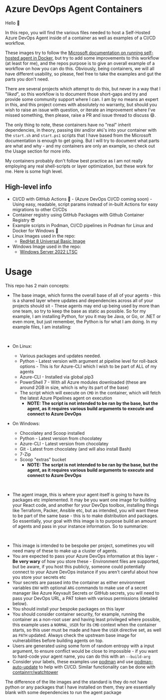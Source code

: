 # Azure DevOps Agent Containers

Hello :wave:

In this repo, you will find the various files needed to host a Self-Hosted Azure DevOps Agent inside of a container as well as examples of a CI/CD workflow.

These images try to follow the [Microsoft documentation on running self-hosted agent in Docker](https://docs.microsoft.com/en-us/azure/devops/pipelines/agents/docker?view=azure-devops), but try to add some improvements to this workflow (at least for me), and the repos purpose is to give an overall example of a workflow on how you can do this.  Obviously, being containers, we will all have different usability, so please, feel free to take the examples and gut the parts you don't need.

There are several projects which attempt to do this, but never in a way that I "_liked_", so this workflow is to document those short-gaps and try and provide some community support where I can.  I am by no means an expert in this, and this project comes with absolutely no warranty, but should you wish to raise an issue with question, or iterate an improvement where I've missed something, then please, raise a PR and issue thread to discuss :smile:.

The only thing to note, these containers have no "real" inherit dependencies, in theory, passing `ENV` and/or `ARG`'s into your container with the `start.sh` and `start.ps1` scripts that I have based from the Microsoft documentation is enough to get going. But I will try to document what parts are what and why - and my containers are only an example, so check out the Usage section for more info.

My containers probably don't follow best practice as I am not really employing any real shell-scripts or layer optimization, but these work for me. Here is some high level.

## High-level info

- CI/CD with GitHub Actions :rocket: - (Azure DevOps CI/CD coming soon) - Using easy, readable, script params instead of in-built Actions for easy migrations to other CI/CDs
- Container registry using GitHub Packages with Github Container Registry :sunglasses:
- Example scripts in Podman, CI/CD pipelines in Podman for Linux and Docker for Windows :whale:
- Linux Images used in the repo:
   - [RedHat 8 Universal Basic Image](https://catalog.redhat.com/software/container-stacks/detail/5ec53f50ef29fd35586d9a56)
 - Windows Image used in the repo:
   - [Windows Server 2022 LTSC](https://hub.docker.com/_/microsoft-windows-server/) 

# Usage

This repo has 2 main concepts:

- The base image, which forms the overall base of all of your agents - this is a shared layer where updates and dependencies across all of your projects should sit - These agents may end up being used by more than one team, so try to keep the base as static as possible. So for my example, I am installing Python, for you it may be Java, or Go, or .NET or even more, but just remember, the Python is for what I am doing. In my example files, I am installing:

</br>

  - On Linux:
     - Various packages and updates needed.
     - Python - Latest version with argument at pipeline level for roll-back options - This is for Azure-CLI which I wish to be part of ALL of my agents
     - Azure-CLI - Installed via global pip3
     - PowerShell 7 - With all Azure modules downloaded (these are around 2GB in size, which is why its part of the base)
     - The script which will execute on `CMD` in the container, which will fetch the latest Azure Pipelines agent on execution
       - **NOTE: The script is not intended to be ran by the base, but the agent, as it requires various build arguments to execute and connect to Azure DevOps** 

  - On Windows:
    - Chocolatey and Scoop installed
    - Python - Latest version from chocolatey
    - Azure-CLI - Latest version from chocolatey
    - Git - Latest from chocolatey (and will also install Bash)
    - 7-Zip
    - Scoop "extras" bucket
      - **NOTE: The script is not intended to be ran by the base, but the agent, as it requires various build arguments to execute and connect to Azure DevOps**

</br>

  - The agent image, this is where your agent itself is going to have its packages etc implemented.  It may be you want one image for building your React code, and another for your DevOps toolbox, installing things like Terraform, Packer, Ansible etc, but as intended, you will want these to be part of the same base - this is to make distribution and packages.  So essentially, your goal with this image is to purpose build an amount of agents and pass in your instance information.  So to summarize:

</br>

  - This image is intended to be bespoke per project, sometimes you will need many of these to make up a cluster of agents.
  - You are expected to pass your Azure DevOps information at this layer - **Be very wary** of how you store these - Environment files are supported, but be aware, if you host this publicly, someone could potentially connect to your Azure DevOps instance if you aren't careful about how you store your secrets etc
  - Your secrets are passed into the container as either environment variables `ENV` with optional `ARG` commands to make use of a secret manager like Azure Keyvault Secrets or GitHub secrets, you will need to pass your DevOps URL, a PAT token with various permissions (detailed below).
  - You should install your bespoke packages on this layer
  - You should consider container security, for example, running the container as a non-root user and having least privileged where possible, this example uses a `NORMAL_USER` for its `CMD` context when the container starts, so this user must be made and have the `USER` directive set, as well as `PATH` updated.  Always check the upstream base image for vulnerabilities before building agents on top.
  - Users are generated using some form of random entropy with a input argument, to ensure conflict would be close to impossible - if you want to hard-code your agent name, you can do this with an `--build-arg`
  - Consider your labels, these examples use [podman](https://docs.podman.io) and use [podman-auto-update](https://docs.podman.io/en/latest/markdown/podman-auto-update.1.html) to help with CI/CD.  Similar functionality can be done with [containrrr/watchtower](https://github.com/containrrr/watchtower)



The difference of the lite images and the standard is they do not have python or any packages that I have installed on them, they are essentially blank with some dependencies to run the agent package